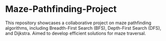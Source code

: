# Maze-Pathfinding-Project
This repository showcases a collaborative project on maze pathfinding algorithms, including Breadth-First Search (BFS), Depth-First Search (DFS), and Dijkstra. Aimed to develop efficient solutions for maze traversal.
